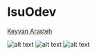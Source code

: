 # IsuOdev
[Keyvan Arasteh](https://github.com/keyvanarasteh)

![alt text](https://resmim.net/i/instagram.ZwVesI)
![alt text](https://resmim.net/i/istanbull.ZwVoGb)
![alt text](https://resmim.net/i/ytmusic.ZwVyXZ)